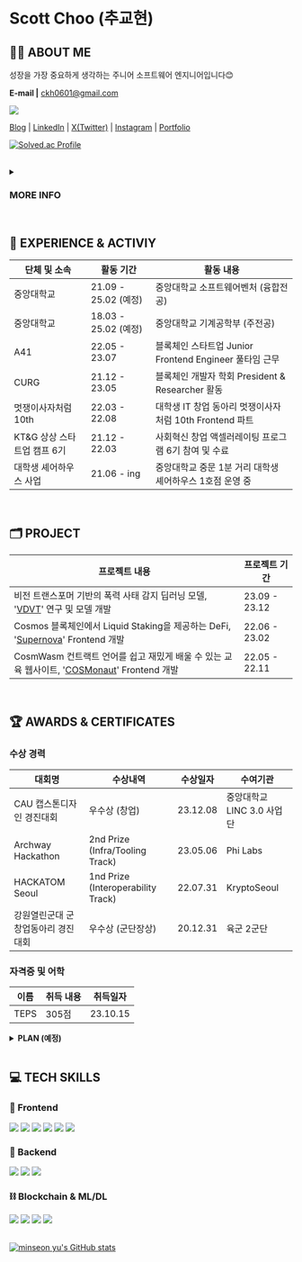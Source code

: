 # Scott Choo (추교현)

## 👋🏼 ABOUT ME

성장을 가장 중요하게 생각하는 주니어 소프트웨어 엔지니어입니다😊

**E-mail |** ckh0601@gmail.com

<a href="https://www.instagram.com/dev.chooble/" target=blank><img src="https://img.shields.io/badge/Instagram-E4405F?style=for-the-badge&logo=Instagram&logoColor=white"></a>


[Blog](https://scottxchoo.xyz/) | [LinkedIn](https://www.linkedin.com/in/%EA%B5%90%ED%98%84-%EC%B6%94-a61aa5155/) | [X(Twitter)](https://twitter.com/scottXchoo) | [Instagram](https://www.instagram.com/dev.chooble/) | [Portfolio](https://www.chooblog.xyz/)

[![Solved.ac Profile](http://mazassumnida.wtf/api/v2/generate_badge?boj=ckh0601)](https://solved.ac/ckh0601/)

<br/>

<details>
  <summary>
    <h3><b>MORE INFO</b></h3>
  </summary>
  <div markdown="1">
    
### Open Source
- **Frontend 스타터 개발** | [Frontend Simple Starter](https://github.com/scottXchoo/Frontend-Simple-Starter) | 23.09.18
- **오탈자 수정** ([PR Merged](https://github.com/sillsdev/docu-notion/pull/62)) | [docu-notion](https://github.com/sillsdev/docu-notion) | 23.08.05
    
    <br/>

🚀 **중앙대학교 기계공학부 & SW벤처융합전공** (25년 2월 졸업 예정)
    
- 손가락 몇 번 움직이는 것으로 **무한대에 가까운 영향력을 행사**할 수 있는 소프트웨어 개발에 매력을 느껴 기계공학도에서 소프트웨어 엔지니어가 되었습니다.
- 개발자 생태계 활성화에 기여하는 **오픈소스 프로젝트들**과 단기간 압축 성장할 수 있는 **해커톤 참가**를 좋아합니다.
<br/>

🔥 **약 1년 3개월 동안** Seed 150억 투자받은 [스타트업](https://www.a41.io/)에서 **프론트엔드 엔지니어**로 근무한 경험

- **주어진 일을 어떻게든 수행**하기 위해서 며칠씩 야근하며 밤을 새울 수 있는 **끈기와 열정**을 갖고 있습니다.
- 팀원들과 원활하게 협업하는데 필요한 **의사소통 능력**을 갖고 있어서 회사 동료분들과 트러블 없이 **즐겁게 회사 생활**을 했습니다.
<br/>

🎯 **프론트엔드 개발을 중심**으로 백엔드, 블록체인, ML/DL 등 여러 기술을 적절히 잘 사용하는 풀스택 소프트웨어 엔지니어가 장기적인 목표

- [**컴퓨터 비전 관련 딥러닝 프로젝트**](https://scottxchoo.xyz/pr-vdvt/)를 통해 **AI 도메인 지식**을 쌓았습니다.
- 블록체인 개발자 학회인 [**CURG**](http://www.curg.tech)를 **학회장으로서 약 1년간 운영**했고 [**블록체인 관련 리서치**](https://medium.com/curg/gasper-casper-ghost-5aa9c226265c)를 통해 **블록체인에 대한 지식**을 쌓았습니다.
  </div>
</details>
  
<br/>

## 🏢 EXPERIENCE & ACTIVIY
|**단체 및 소속**|**활동 기간**|**활동 내용**|
|------|---|---|
|중앙대학교|21.09 - 25.02 (예정)|중앙대학교 소프트웨어벤처 (융합전공)|
|중앙대학교|18.03 - 25.02 (예정)|중앙대학교 기계공학부 (주전공)|
|A41|22.05 - 23.07|블록체인 스타트업 Junior Frontend Engineer 풀타임 근무|
|CURG|21.12 - 23.05|블록체인 개발자 학회 President & Researcher 활동|
|멋쟁이사자처럼 10th|22.03 - 22.08|대학생 IT 창업 동아리 멋쟁이사자처럼 10th Frontend 파트|
|KT&G 상상 스타트업 캠프 6기|21.12 - 22.03|사회혁신 창업 액셀러레이팅 프로그램 6기 참여 및 수료|
|대학생 셰어하우스 사업|21.06 - ing|중앙대학교 중문 1분 거리 대학생 셰어하우스 1호점 운영 중|

<br/>

## 🗂️ PROJECT
|**프로젝트 내용**|**프로젝트 기간**|
|------|---|
|비전 트랜스포머 기반의 폭력 사태 감지 딥러닝 모델, '[VDVT](https://scottxchoo.xyz/pr-vdvt/)' 연구 및 모델 개발|23.09 - 23.12|
|Cosmos 블록체인에서 Liquid Staking을 제공하는 DeFi, '[Supernova](https://github.com/scottXchoo/Supernova-Frontend)' Frontend 개발|22.06 - 23.02|
|CosmWasm 컨트랙트 언어를 쉽고 재밌게 배울 수 있는 교육 웹사이트, '[COSMonaut](https://cosmonaut.cosmwasm.com/)' Frontend 개발|22.05 - 22.11|

<br/>

## 🏆 AWARDS & CERTIFICATES
### 수상 경력
|**대회명**|**수상내역**|**수상일자**|**수여기관**|
|------|---|---|------|
|CAU 캡스톤디자인 경진대회|우수상 (창업)|23.12.08|중앙대학교 LINC 3.0 사업단|
|Archway Hackathon|2nd Prize (Infra/Tooling Track)|23.05.06|Phi Labs|
|HACKATOM Seoul|1nd Prize (Interoperability Track)|22.07.31|KryptoSeoul|
|강원열린군대 군 창업동아리 경진대회|우수상 (군단장상)|20.12.31|육군 2군단|

### 자격증 및 어학

|**이름**|**취득 내용**|**취득일자**|
|---|---|---|
|TEPS|305점|23.10.15|

<details>
  <summary>
    <b>PLAN (예정)</b>
  </summary>
  <div markdown="1">
<br>
    
|**이름**|**취득 내용**|**취득일자**|
|---|---|---|
|SQLD|자격증|24.07.01|
|PCCP|Lv.4|24.06.01|
|PCSQL|Lv.4|24.06.01|
|정보처리기사|쟈격증|24.08.01|
|TOPCIT|400점|24.11.01|
|OPIc|IH|24.02.23|

  </div>
</details>

<br/>

## 💻 TECH SKILLS
### 📱 Frontend
<div>
  <img src="https://img.shields.io/badge/React-61DAFB?style=for-the-badge&logo=React&logoColor=black">
  <img src="https://img.shields.io/badge/Next.js-000000?style=for-the-badge&logo=Next.js&logoColor=white">
  <img src="https://img.shields.io/badge/Recoil-764ABC?style=for-the-badge&logo=Recoil&logoColor=white">
  <img src="https://img.shields.io/badge/React Query-FF4154?style=for-the-badge&logo=ReactQuery&logoColor=white">
  <img src="https://img.shields.io/badge/TypeScript-3178C6?style=for-the-badge&logo=TypeScript&logoColor=white">
  <img src="https://img.shields.io/badge/TailwindCSS-06B6D4?style=for-the-badge&logo=TailwindCSS&logoColor=white">
</div>

### 💽 Backend
<div>
  <img src="https://img.shields.io/badge/Java-004027?style=for-the-badge&logo=Jameson&logoColor=white">
  <img src="https://img.shields.io/badge/mysql-4479A1?style=for-the-badge&logo=mysql&logoColor=white">
  <img src="https://img.shields.io/badge/firebase-FFCA28?style=for-the-badge&logo=firebase&logoColor=white">
</div>

### ⛓️ Blockchain & ML/DL
<div>
  <img src="https://img.shields.io/badge/Solidity-363636?style=for-the-badge&logo=Solidity&logoColor=white">
  <img src="https://img.shields.io/badge/Python-3776AB?style=for-the-badge&logo=Python&logoColor=white">
  <img src="https://img.shields.io/badge/Keras-D00000?style=for-the-badge&logo=Keras&logoColor=white">
  <img src="https://img.shields.io/badge/Tensorflow-FF6F00?style=for-the-badge&logo=TensorFlow&logoColor=white">
</div>

<br/>

[![minseon yu's GitHub stats](https://github-readme-stats.vercel.app/api?username=scottXchoo&show_icons=true)](https://github.com/scottXchoo/github-readme-stats)
